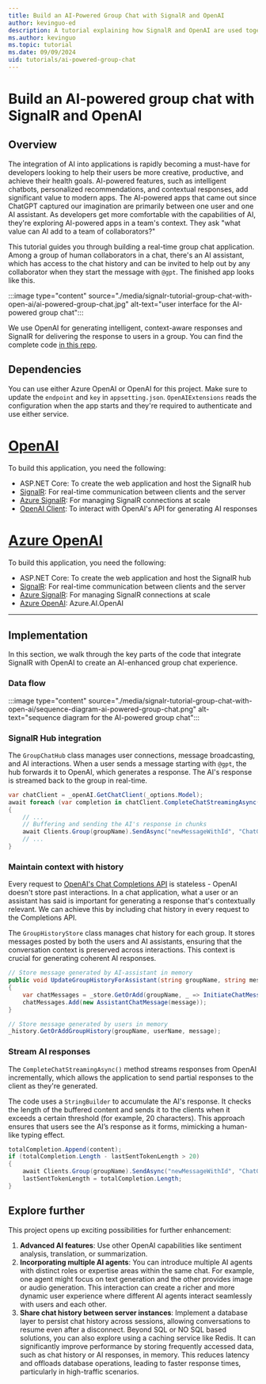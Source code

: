 ```yaml
---
title: Build an AI-Powered Group Chat with SignalR and OpenAI
author: kevinguo-ed
description: A tutorial explaining how SignalR and OpenAI are used together to build an AI-powered group chat
ms.author: kevinguo
ms.topic: tutorial
ms.date: 09/09/2024
uid: tutorials/ai-powered-group-chat
---
```


# Build an AI-powered group chat with SignalR and OpenAI

## Overview

The integration of AI into applications is rapidly becoming a must-have for developers looking to help their users be more creative, productive, and achieve their health goals. AI-powered features, such as intelligent chatbots, personalized recommendations, and contextual responses, add significant value to modern apps. The AI-powered apps that came out since ChatGPT captured our imagination are primarily between one user and one AI assistant. As developers get more comfortable with the capabilities of AI, they're exploring AI-powered apps in a team's context. They ask "what value can AI add to a team of collaborators?"

This tutorial guides you through building a real-time group chat application. Among a group of human collaborators in a chat, there's an AI assistant, which has access to the chat history and can be invited to help out by any collaborator when they start the message with `@gpt`. The finished app looks like this. 

:::image type="content" source="./media/signalr-tutorial-group-chat-with-open-ai/ai-powered-group-chat.jpg" alt-text="user interface for the AI-powered group chat":::

We use OpenAI for generating intelligent, context-aware responses and SignalR for delivering the response to users in a group. You can find the complete code [in this repo](https://github.com/aspnet/AzureSignalR-samples/tree/main/samples/AIStreaming).

## Dependencies
You can use either Azure OpenAI or OpenAI for this project. Make sure to update the `endpoint` and `key` in `appsetting.json`. `OpenAIExtensions` reads the configuration when the app starts and they're required to authenticate and use either service.

# [OpenAI](#tab/open-ai)
To build this application, you need the following:
* ASP.NET Core: To create the web application and host the SignalR hub
* [SignalR](https://www.nuget.org/packages/Microsoft.AspNetCore.SignalR.Client): For real-time communication between clients and the server
* [Azure SignalR](./signalr-overview.md): For managing SignalR connections at scale
* [OpenAI Client](https://www.nuget.org/packages/OpenAI/2.0.0-beta.10): To interact with OpenAI's API for generating AI responses

# [Azure OpenAI](#tab/azure-open-ai)
To build this application, you need the following:
* ASP.NET Core: To create the web application and host the SignalR hub
* [SignalR](https://www.nuget.org/packages/Microsoft.AspNetCore.SignalR.Client): For real-time communication between clients and the server
* [Azure SignalR](./signalr-overview.md): For managing SignalR connections at scale
* [Azure OpenAI](https://www.nuget.org/packages/Azure.AI.OpenAI/2.0.0-beta.3): Azure.AI.OpenAI
---

## Implementation

In this section, we walk through the key parts of the code that integrate SignalR with OpenAI to create an AI-enhanced group chat experience.

### Data flow 

:::image type="content" source="./media/signalr-tutorial-group-chat-with-open-ai/sequence-diagram-ai-powered-group-chat.png" alt-text="sequence diagram for the AI-powered group chat":::

### SignalR Hub integration

The `GroupChatHub` class manages user connections, message broadcasting, and AI interactions. When a user sends a message starting with `@gpt`, the hub forwards it to OpenAI, which generates a response. The AI's response is streamed back to the group in real-time.
```csharp
var chatClient = _openAI.GetChatClient(_options.Model);
await foreach (var completion in chatClient.CompleteChatStreamingAsync(messagesInludeHistory))
{   
    // ...
    // Buffering and sending the AI's response in chunks
    await Clients.Group(groupName).SendAsync("newMessageWithId", "ChatGPT", id, totalCompletion.ToString());
    // ...
}
```

### Maintain context with history

Every request to [OpenAI's Chat Completions API](https://platform.openai.com/docs/guides/chat-completions) is stateless - OpenAI doesn't store past interactions. In a chat application, what a user or an assistant has said is important for generating a response that's contextually relevant. We can achieve this by including chat history in every request to the Completions API. 

The `GroupHistoryStore` class manages chat history for each group. It stores messages posted by both the users and AI assistants, ensuring that the conversation context is preserved across interactions. This context is crucial for generating coherent AI responses.

```csharp
// Store message generated by AI-assistant in memory
public void UpdateGroupHistoryForAssistant(string groupName, string message)
{
    var chatMessages = _store.GetOrAdd(groupName, _ => InitiateChatMessages());
    chatMessages.Add(new AssistantChatMessage(message));
}
```

```csharp
// Store message generated by users in memory
_history.GetOrAddGroupHistory(groupName, userName, message);
```

### Stream AI responses

The `CompleteChatStreamingAsync()` method streams responses from OpenAI incrementally, which allows the application to send partial responses to the client as they're generated. 

The code uses a `StringBuilder` to accumulate the AI's response. It checks the length of the buffered content and sends it to the clients when it exceeds a certain threshold (for example, 20 characters). This approach ensures that users see the AI’s response as it forms, mimicking a human-like typing effect. 
```csharp
totalCompletion.Append(content);
if (totalCompletion.Length - lastSentTokenLength > 20)
{
    await Clients.Group(groupName).SendAsync("newMessageWithId", "ChatGPT", id, totalCompletion.ToString());
    lastSentTokenLength = totalCompletion.Length;
}
``` 

## Explore further

This project opens up exciting possibilities for further enhancement:
1. **Advanced AI features**: Use other OpenAI capabilities like sentiment analysis, translation, or summarization. 
2. **Incorporating multiple AI agents**: You can introduce multiple AI agents with distinct roles or expertise areas within the same chat. For example, one agent might focus on text generation and the other provides image or audio generation. This interaction can create a richer and more dynamic user experience where different AI agents interact seamlessly with users and each other.
3. **Share chat history between server instances**: Implement a database layer to persist chat history across sessions, allowing conversations to resume even after a disconnect. Beyond SQL or NO SQL based solutions, you can also explore using a caching service like Redis. It can significantly improve performance by storing frequently accessed data, such as chat history or AI responses, in memory. This reduces latency and offloads database operations, leading to faster response times, particularly in high-traffic scenarios. 
